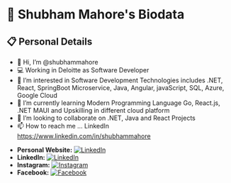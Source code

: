 # 🌟 **Shubham Mahore's Biodata**

## 📋 **Personal Details**
- 👋 Hi, I’m @shubhammahore
- 💻 Working in Deloitte as Software Developer
- 👀 I’m interested in Software Development Technologies includes .NET, React, SpringBoot Microservice, Java, Angular, javaScript, SQL, Azure, Google Cloud
- 🌱 I’m currently learning Modern Programming Language Go, React.js, .NET MAUI and Upskilling in different cloud platform
- 💞️ I’m looking to collaborate on .NET, Java  and React Projects
- 📫 How to reach me ... LinkedIn https://www.linkedin.com/in/shubhammahore
<!--
- **DOB:** 09 May 1996
  - **Birth Time:** 09:00 PM
- **Height:** 5'11"
- **Gender:** Male
- **Marital Status:** Never Married
- **Caste:** KALAR
- **Education:** B-Tech
- **Employed In:** Deloitte
- **Occupation:** Software Engineer
- **Package:** ₹17 Lakh Per Annum
  - Fixed: ₹15 Lakh
  - Yearly Incentive: ₹1.8 Lakh
  - Other benefits
-->
- **Personal Website:** [![LinkedIn](https://img.shields.io/badge/Visit-blue)](https://shubhammahore.github.io/shubhammahore/)
- **LinkedIn:** [![LinkedIn](https://img.shields.io/badge/LinkedIn-Connect-blue)](https://www.linkedin.com/in/shubhammahore/)
- **Instagram:** [![Instagram](https://img.shields.io/badge/Instagram-Follow-orange)](https://www.instagram.com/shubham.mahore/)
- **Facebook:** [![Facebook](https://img.shields.io/badge/Facebook-Follow-blue)](https://www.facebook.com/shubhammahore1996/)
<!--
## 🌈 **Family Details**
- **Family Values:** Traditional
- **Family Status:** Middle-class family
- **Father's Status:** Late Chandrabhan Mahore (👨‍🏫 Teacher - Head Master Govt. School)
- **Mother's Status:** Late Kanti Mahore
- **Brother's Status:** Yogendra Mahore (👨‍💼 Working in MNC Pune)
- **Sister's Status:** 
  - Vinita Mahore (👩‍🍳 Housewife)
    - Husband: Mr. Manoj Mahore (👨‍🏫 Professor+HOD in Priyadarshini Engineering College Nagpur)
- **Local Guardian (Chachaji):** Mr. Dharmendra Mahore 
  - Govt. Job: Accountant/Tax Incharge at Nagar Nigam Chhindwara

## 🏡 **Residence Details**
- **Present Location:** Bangalore, Karnataka
- **Home Town:** Chhindwara, Madhya Pradesh
-->

